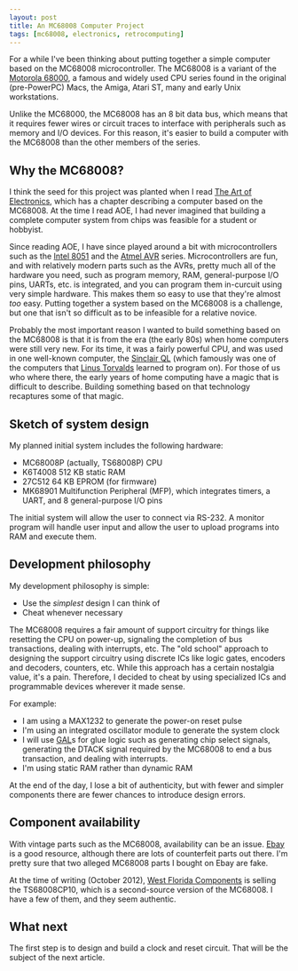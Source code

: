 ```yaml
---
layout: post
title: An MC68008 Computer Project
tags: [mc68008, electronics, retrocomputing]
---
```


For a while I've been thinking about putting together a simple
computer based on the MC68008 microcontroller.  The MC68008 is
a variant of the [Motorola 68000](http://en.wikipedia.org/wiki/Motorola_68000),
a famous and widely used CPU series found in the original (pre-PowerPC)
Macs, the Amiga, Atari ST, many and early Unix workstations.

Unlike the MC68000, the MC68008 has an 8 bit data bus, which means
that it requires fewer wires or circuit traces to interface with
peripherals such as memory and I/O devices.  For this reason,
it's easier to build a computer with the MC68008 than the other
members of the series.

## Why the MC68008?

I think the seed for this project was planted when I read
[The Art of Electronics](http://frank.harvard.edu/aoe/), which has a
chapter describing a computer based on the MC68008.  At the time
I read AOE, I had never imagined that building a complete
computer system from chips was feasible for a student or hobbyist.

Since reading AOE, I have since played around a bit with microcontrollers
such as the [Intel 8051](http://en.wikipedia.org/wiki/Intel_8051)
and the [Atmel AVR](http://en.wikipedia.org/wiki/Atmel_AVR) series.
Microcontrollers are fun, and with relatively modern parts such as
the AVRs, pretty much all of the hardware you need, such as
program memory, RAM, general-purpose I/O pins, UARTs, etc. is
integrated, and you can program them in-curcuit using very simple
hardware.  This makes them so easy to use that they're almost *too* easy.
Putting together a system based on the MC68008 is a challenge, but
one that isn't so difficult as to be infeasible for a relative
novice.

Probably the most important reason I wanted to build something
based on the MC68008 is that it is from the era (the early 80s)
when home computers were still very new. For its time,
it was a fairly powerful CPU, and was used in one well-known
computer, the [Sinclair QL](http://en.wikipedia.org/wiki/Sinclair_ql)
(which famously was one of the computers that
[Linus Torvalds](http://en.wikipedia.org/wiki/Linus_torvalds)
learned to program on).  For those of us who where there,
the early years of home computing have a magic that is difficult
to describe.  Building something based on that technology
recaptures some of that magic.

## Sketch of system design

My planned initial system includes the following hardware:

* MC68008P (actually, TS68008P) CPU
* K6T4008 512 KB static RAM
* 27C512 64 KB EPROM (for firmware)
* MK68901 Multifunction Peripheral (MFP), which integrates timers, a UART, and
  8 general-purpose I/O pins

The initial system will allow the user to connect via RS-232.
A monitor program will handle user input and allow the user to
upload programs into RAM and execute them.

## Development philosophy

My development philosophy is simple:

* Use the *simplest* design I can think of
* Cheat whenever necessary

The MC68008 requires a fair amount of support circuitry for things
like resetting the CPU on power-up, signaling the completion of
bus transactions, dealing with interrupts, etc.  The "old school" approach
to designing the support circuitry using discrete ICs like logic gates,
encoders and decoders, counters, etc.  While this approach has a certain
nostalgia value, it's a pain.  Therefore, I decided to cheat by using
specialized ICs and programmable devices wherever it made sense.

For example:

* I am using a MAX1232 to generate the power-on reset pulse
* I'm using an integrated oscillator module to generate the system clock
* I will use [GAL](http://en.wikipedia.org/wiki/Generic_array_logic)s
  for glue logic such as generating chip select signals, generating
  the DTACK signal required by the MC68008 to end a bus transaction,
  and dealing with interrupts.
* I'm using static RAM rather than dynamic RAM

At the end of the day, I lose a bit of authenticity, but with fewer
and simpler components there are fewer chances to introduce design errors.

## Component availability

With vintage parts such as the MC68008, availability can be an issue.
[Ebay](http://www.ebay.com) is a good resource, although there are lots
of counterfeit parts out there.  I'm pretty sure that two alleged
MC68008 parts I bought on Ebay are fake.

At the time of writing (October 2012),
[West Florida Components](http://www.westfloridacomponents.com/) is selling
the TS68008CP10, which is a second-source version of the MC68008.
I have a few of them, and they seem authentic.

## What next

The first step is to design and build a clock and reset circuit.
That will be the subject of the next article.
